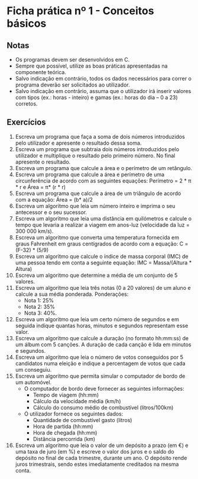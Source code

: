 
# Ficha prática nº 1 - Conceitos básicos

## Notas
* Os programas devem ser desenvolvidos em C.
* Sempre que possível, utilize as boas práticas apresentadas na componente teórica.
* Salvo indicação em contrário, todos os dados necessários para correr o programa deverão ser solicitados ao utilizador.
* Salvo indicação em contrário, assuma que o utilizador irá inserir valores com tipos (ex.: horas - inteiro) e gamas (ex.: horas do dia – 0 a 23) corretos.

## Exercícios
1. Escreva um programa que faça a soma de dois números introduzidos pelo utilizador e apresente o resultado dessa soma.
2. Escreva um programa que subtraia dois números introduzidos pelo utilizador e multiplique o resultado pelo primeiro número. No final apresente o resultado.
3. Escreva um programa que calcule a área e o perímetro de um retângulo.
4. Escreva um programa que calcule a área e perímetro de uma circunferência de acordo com as seguintes equações: Perímetro = 2 * π * r e Área = π* (r * r)
5. Escreva um programa que calcule a área de um triângulo de acordo com a equação: Área = (b* a)/2
6. Escreva um algoritmo que leia um número inteiro e imprima o seu antecessor e o seu sucessor.
7. Escreva um algoritmo que leia uma distância em quilómetros e calcule o tempo que levaria a realizar a viagem em anos-luz (velocidade da luz = 300 000 km/s).
8. Escreva um algoritmo que converta uma temperatura fornecida em graus Fahrenheit em graus centígrados de acordo com a equação: C = (F-32) * (5/9)
9. Escreva um algoritmo que calcule o índice de massa corporal (IMC) de uma pessoa tendo em conta a seguinte equação: IMC = Massa/(Altura * Altura)
10.	Escreva um algoritmo que determine a média de um conjunto de 5 valores.
11.	Escreva um algoritmo que leia três notas (0 a 20 valores) de um aluno e calcule a sua média ponderada. Ponderações: 
    * Nota 1: 25%
    * Nota 2: 35%
    * Nota 3: 40%.
12. Escreva um algoritmo que leia um certo número de segundos e em seguida indique quantas horas, minutos e segundos representam esse valor.
13. Escreva um algoritmo que calcule a duração (no formato hh:mm:ss) de um álbum com 5 canções. A duração de cada canção é lida em minutos e segundos.
14. Escreva um algoritmo que leia o número de votos conseguidos por 5 candidatos numa eleição e indique a percentagem de votos que cada um conseguiu.
15. Escreva um algoritmo que permita simular o computador de bordo de um automóvel.
    * O computador de bordo deve fornecer as seguintes informações:
        * Tempo de viagem (hh:mm)
        * Cálculo da velocidade média (km/h)
        * Cálculo do consumo médio de combustível (litros/100km)
    * O utilizador fornece os seguintes dados:
        * Quantidade de combustível gasto (litros)
        * Hora de partida (hh:mm)
        * Hora de chegada (hh:mm)
        * Distância percorrida (km)
16.	Escreva um algoritmo que leia o valor de um depósito a prazo (em €) e uma taxa de juro (em %) e escreve o valor dos juros e o saldo do depósito no final de cada trimestre, durante um ano. O depósito rende juros trimestrais, sendo estes imediatamente creditados na mesma conta.
